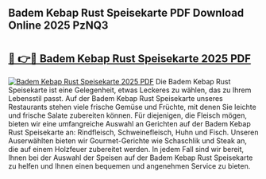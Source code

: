## Badem Kebap Rust Speisekarte PDF Download Online 2025 PzNQ3

# <h2><a href="http://gc6tht.nevu.top/?p=Badem+Kebap+Rust+Speisekarte">🔗 👉🔴 Badem Kebap Rust Speisekarte 2025 PDF</a></h2>

[![Badem Kebap Rust Speisekarte 2025 PDF](https://i.imgur.com/dBaPXMq.png)](http://gc6tht.nevu.top/?p=Badem+Kebap+Rust+Speisekarte)
Die Badem Kebap Rust Speisekarte ist eine Gelegenheit, etwas Leckeres zu wählen, das zu Ihrem Lebensstil passt. Auf der Badem Kebap Rust Speisekarte unseres Restaurants stehen viele frische Gemüse und Früchte, mit denen Sie leichte und frische Salate zubereiten können. Für diejenigen, die Fleisch mögen, bieten wir eine umfangreiche Auswahl an Gerichten auf der Badem Kebap Rust Speisekarte an: Rindfleisch, Schweinefleisch, Huhn und Fisch. Unseren Auserwählten bieten wir Gourmet-Gerichte wie Schaschlik und Steak an, die auf einem Holzfeuer zubereitet werden. In jedem Fall sind wir bereit, Ihnen bei der Auswahl der Speisen auf der Badem Kebap Rust Speisekarte zu helfen und Ihnen einen bequemen und angenehmen Service zu bieten.
